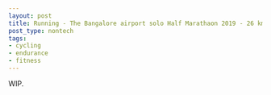 ```yaml
---
layout: post
title: Running - The Bangalore airport solo Half Marathaon 2019 - 26 km
post_type: nontech
tags:
- cycling
- endurance
- fitness
---
```


WIP.